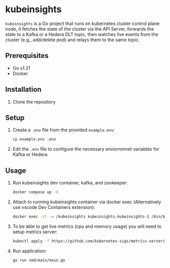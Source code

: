 # kubeinsights

`kubeinsights` is a Go project that runs on kubernetes cluster control plane node, it fetches the state of the cluster via the API Server, forwards the state to a Kafka or a Hedera DLT topic, then watches live events from the cluster (e.g., add/delete pod) and relays them to the same topic.

## Prerequisites
- Go v1.21
- Docker

## Installation

1. Clone the repository

## Setup

1. Create a `.env` file from the provided `example.env`:
    ```sh
    cp example.env .env
    ```

2. Edit the `.env` file to configure the necessary enviornmnet variables for Kafka or Hedera.

## Usage

1. Run kubeinsights dev container, kafka, and zookeeper:
    ```sh
    docker compose up -d
    ```

2. Attach to running kubeinsights container via docker exec (Alternatively use vscode Dev Containers extension):
    ```sh
    docker exec -it -w /kubeinsights kubeinsights-kubeinsights-1 /bin/bash
    ```

3. To be able to get live metrics (cpu and memory usage) you will need to setup metrics server:
    ```sh
    kubectl apply -f https://github.com/kubernetes-sigs/metrics-server/releases/latest/download/components.yaml
    ```

4. Run application:
    ```sh
    go run cmd/main/main.go
    ```




